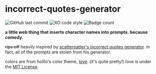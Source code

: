 # incorrect-quotes-generator

![GitHub last commit](https://img.shields.io/github/last-commit/AndyThePie/incorrect-quotes-generator?style=flat-square)
![XO code style](https://flat.badgen.net/badge/code%20style/XO/cyan)
![Badge count](https://img.shields.io/badge/badges-half%20life%203%20confirmed-informational?style=flat-square)

**a little web thing that inserts character names into prompts. because comedy.**

 ~~rips off~~ heavily inspired by [scatterpatter's incorrect quotes generator](https://incorrect-quotes-generator.neocities.org/). in fact, all of the prompts are stolen from his generator.

colors are from holllo's color theme, [love](https://love.holllo.cc/). (it's quite pretty!) love is under the [MIT License](https://git.holllo.cc/Holllo/love/src/branch/main/LICENSE).
